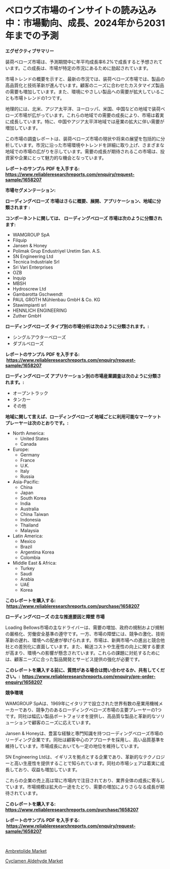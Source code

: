 <p><h1>ベロウズ市場のインサイトの読み込み中：市場動向、成長、2024年から2031年までの予測</h1></p><p><strong>エグゼクティブサマリー</strong></p>
<p><p>装荷ベローズ市場は、予測期間中に年平均成長率6.2%で成長すると予想されています。この成長は、市場が特定の市況にあるために励起されています。</p><p>市場トレンドの概要を示すと、最新の市況では、装荷ベローズ市場では、製品の高品質化と技術革新が進んでいます。顧客のニーズに合わせたカスタマイズ製品の需要も増加しています。また、環境にやさしい製品への需要が拡大していることも市場トレンドの1つです。</p><p>地理的には、北米、アジア太平洋、ヨーロッパ、米国、中国などの地域で装荷ベローズ市場が広がっています。これらの地域での需要の成長により、市場は着実に成長しています。特に、中国やアジア太平洋地域では産業の拡大に伴い需要が増加しています。</p><p>この市場の調査レポートは、装荷ベローズ市場の現状や将来の展望を包括的に分析しています。市況に沿った市場環境やトレンドを詳細に取り上げ、さまざまな地域での市場の広がりを示しています。需要の成長が期待されるこの市場は、投資家や企業にとって魅力的な機会となっています。</p></p>
<p><strong>レポートのサンプル PDF を入手する: <a href="https://www.reliableresearchreports.com/enquiry/request-sample/1658207">https://www.reliableresearchreports.com/enquiry/request-sample/1658207</a></strong></p>
<p><strong>市場セグメンテーション:</strong></p>
<p><strong> ローディングベローズ 市場はさらに概要、展開、アプリケーション、地域に分類されます :</strong></p>
<p><strong>コンポーネントに関しては、 ローディングベローズ 市場は次のように分類されます: &nbsp;</strong></p>
<p><ul><li>WAMGROUP SpA</li><li>Filquip</li><li>Jansen & Honey</li><li>Polimak Grup Endustriyel Uretim San. A.S.</li><li>SN Engineering Ltd</li><li>Tecnica Industriale Srl</li><li>Sri Vari Enterprises</li><li>OZB</li><li>Inquip</li><li>MBSH</li><li>Hydroscrew Ltd</li><li>Gambarotta Gschwendt</li><li>PAUL GROTH Mühlenbau GmbH & Co. KG</li><li>Stawimpianti srl</li><li>HENNLICH ENGINEERING</li><li>Zuther GmbH</li></ul></p>
<p><strong> ローディングベローズ タイプ別の市場分析は次のように分類されます。:</strong></p>
<p><ul><li>シングルアウターベローズ</li><li>ダブルベローズ</li></ul></p>
<p><strong>レポートのサンプル PDF を入手する: &nbsp;<a href="https://www.reliableresearchreports.com/enquiry/request-sample/1658207">https://www.reliableresearchreports.com/enquiry/request-sample/1658207</a></strong></p>
<p><strong> ローディングベローズ アプリケーション別の市場産業調査は次のように分類されます。:</strong></p>
<p><ul><li>オープントラック</li><li>タンカー</li><li>その他</li></ul></p>
<p><strong>地域に関して言えば、ローディングベローズ 地域ごとに利用可能なマーケットプレーヤーは次のとおりです。:</strong></p>
<p><ul>
    <li>
        North America:
        <ul>
            <li>United States</li>
            <li>Canada</li>
        </ul>
    </li>
    <li>
        Europe:
        <ul>
            <li>Germany</li>
            <li>France</li>
            <li>U.K.</li>
            <li>Italy</li>
            <li>Russia</li>
        </ul>
    </li>
    <li>
        Asia-Pacific:
        <ul>
            <li>China</li>
            <li>Japan</li>
            <li>South Korea</li>
            <li>India</li>
            <li>Australia</li>
            <li>China Taiwan</li>
            <li>Indonesia</li>
            <li>Thailand</li>
            <li>Malaysia</li>
        </ul>
    </li>
    <li>
        Latin America:
        <ul>
            <li>Mexico</li>
            <li>Brazil</li>
            <li>Argentina Korea</li>
            <li>Colombia</li>
        </ul>
    </li>
    <li>
        Middle East & Africa:
        <ul>
            <li>Turkey</li>
            <li>Saudi</li>
            <li>Arabia</li>
            <li>UAE</li>
            <li>Korea</li>
        </ul>
    </li>
    </ul></p>
<p><strong>このレポートを購入する: &nbsp;<a href="https://www.reliableresearchreports.com/purchase/1658207">https://www.reliableresearchreports.com/purchase/1658207</a></strong></p>
<p><strong>ローディングベローズ の主な推進要因と障壁 市場</strong></p>
<p><p>Loading Bellows市場の主なドライバーは、需要の増加、政府の規制および規制の厳格化、労働安全基準の遵守です。一方、市場の障壁には、競争の激化、技術革新の遅れ、環境への配慮が挙げられます。市場は、新興市場への進出と競合他社との差別化に直面しています。また、輸送コストや生産性の向上に関する要求が高まり、環境への影響が懸念されています。これらの課題に対処するためには、顧客ニーズに合った製品開発とサービス提供の強化が必要です。</p></p>
<p><strong>このレポートを購入する前に、質問がある場合は問い合わせるか、共有してください。:&nbsp; <a href="https://www.reliableresearchreports.com/enquiry/pre-order-enquiry/1658207">https://www.reliableresearchreports.com/enquiry/pre-order-enquiry/1658207</a></strong></p>
<p><strong>競争環境</strong></p>
<p><p>WAMGROUP SpAは、1969年にイタリアで設立された世界有数の産業用機械メーカーであり、競争力のあるローディングベローズ市場の主要プレーヤーの1つです。同社は幅広い製品ポートフォリオを提供し、高品質な製品と革新的なソリューションで顧客のニーズに応えています。</p><p>Jansen & Honeyは、豊富な経験と専門知識を持つローディングベローズ市場のリーディング企業です。同社は顧客中心のアプローチを採用し、高い品質基準を維持しています。市場成長においても一定の地位を維持しています。</p><p>SN Engineering Ltdは、イギリスを拠点とする企業であり、革新的なテクノロジーと高い生産性を提供することで知られています。同社の市場シェアは着実に成長しており、収益も増加しています。</p><p>これらの企業の売上高は常に市場内で注目されており、業界全体の成長に寄与しています。市場規模は拡大の一途をたどり、需要の増加によりさらなる成長が期待されています。</p></p>
<p><strong>このレポートを購入する: &nbsp; <a href="https://www.reliableresearchreports.com/purchase/1658207">https://www.reliableresearchreports.com/purchase/1658207</a></strong></p>
<p><strong>レポートのサンプル PDF を入手する: &nbsp;<a href="https://www.reliableresearchreports.com/enquiry/request-sample/1658207">https://www.reliableresearchreports.com/enquiry/request-sample/1658207</a></strong><strong></strong></p>
<p>&nbsp;</p>
<p><p><a href="https://funky-papaya-cf4.notion.site/Ambretolide-Market-Size-2024-2031-Global-Industrial-Analysis-Key-Geographical-Regions-Market-Sha-fbec4ebf5f9f4b63bbdf57eaeda35a33">Ambretolide Market</a></p><p><a href="https://confirmed-shield-e13.notion.site/Cyclamen-Aldehyde-Market-Offer-Valuable-Insights-into-Market-Size-Market-Share-Market-Trends-and--fe6a8321932e42e4a390ede9a335240b">Cyclamen Aldehyde Market</a></p></p>